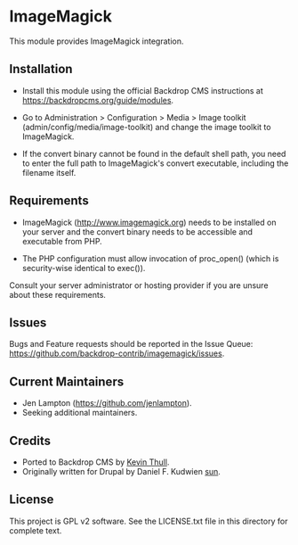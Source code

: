 ImageMagick
===========

This module provides ImageMagick integration.

Installation
------------

- Install this module using the official Backdrop CMS instructions at
  https://backdropcms.org/guide/modules.

- Go to Administration > Configuration > Media > Image toolkit
  (admin/config/media/image-toolkit) and change the image toolkit to ImageMagick.

- If the convert binary cannot be found in the default shell path, you need to
  enter the full path to ImageMagick's convert executable, including the
  filename itself.

Requirements
-------------

- ImageMagick (http://www.imagemagick.org) needs to be installed on your server
  and the convert binary needs to be accessible and executable from PHP.

- The PHP configuration must allow invocation of proc_open() (which is
  security-wise identical to exec()).

Consult your server administrator or hosting provider if you are unsure about
these requirements.

Issues
------

Bugs and Feature requests should be reported in the Issue Queue:
https://github.com/backdrop-contrib/imagemagick/issues.

Current Maintainers
-------------------

- Jen Lampton (https://github.com/jenlampton).
- Seeking additional maintainers.

Credits
-------

- Ported to Backdrop CMS by [Kevin Thull](https://github.com/kthull).
- Originally written for Drupal by Daniel F. Kudwien [sun](http://drupal.org/user/54136).

License
-------

This project is GPL v2 software. See the LICENSE.txt file in this directory for
complete text.
